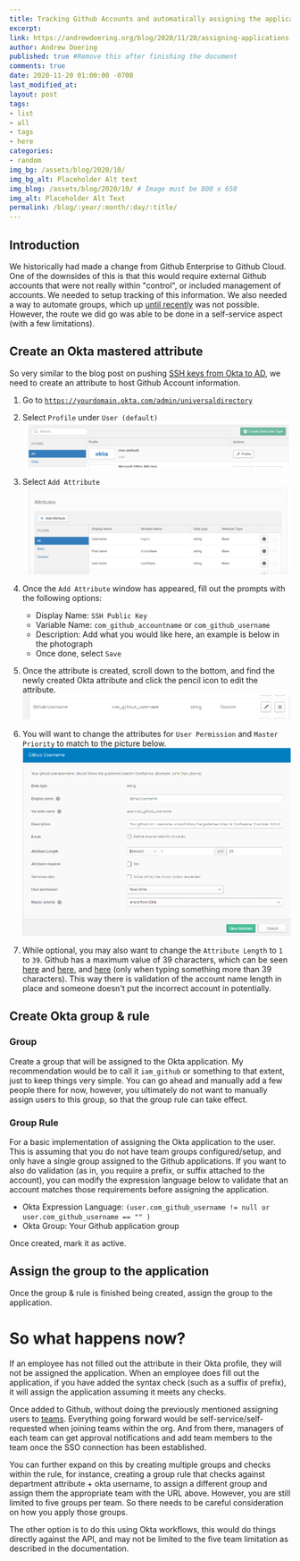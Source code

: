```yaml
---
title: Tracking Github Accounts and automatically assigning the application
excerpt: 
link: https://andrewdoering.org/blog/2020/11/20/assigning-applications-on-attributes
author: Andrew Doering
published: true #Remove this after finishing the document
comments: true
date: 2020-11-20 01:00:00 -0700
last_modified_at: 
layout: post
tags:
- list
- all
- tags
- here
categories:
- random
img_bg: /assets/blog/2020/10/
img_bg_alt: Placeholder Alt text
img_blog: /assets/blog/2020/10/ # Image must be 800 x 650
img_alt: Placeholder Alt Text
permalink: /blog/:year/:month/:day/:title/
---
```


## Introduction

We historically had made a change from Github Enterprise to Github Cloud. One of the downsides of this is that this would require external Github accounts that were not really within "control", or included management of accounts. We needed to setup tracking of this information. We also needed a way to automate groups, which up [until recently](https://docs.github.com/en/free-pro-team@latest/github/setting-up-and-managing-organizations-and-teams/synchronizing-a-team-with-an-identity-provider-group) was not possible. However, the route we did go was able to be done in a self-service aspect (with a few limitations).

## Create an Okta mastered attribute 

So very similar to the blog post on pushing [SSH keys from Okta to AD](https://andrewdoering.org/blog/2020/11/15/pushing-ssh-keys-from-okta-to-ad/), we need to create an attribute to host Github Account information.

1. Go to [`https://yourdomain.okta.com/admin/universaldirectory`](https://yourdomain.okta.com/admin/universaldirectory)
2. Select `Profile` under `User (default)`
  ![Okta Universal Directory](/assets/blog/2020/11/push-ssh-keys/okta-step1.png)

3. Select `Add Attribute`
  ![Okta Profile](/assets/blog/2020/11/push-ssh-keys/okta-step2.png)

4. Once the `Add Attribute` window has appeared, fill out the prompts with the following options:
    * Display Name: `SSH Public Key`
   * Variable Name: `com_github_accountname` or `com_github_username`
   * Description: Add what you would like here, an example is below in the photograph
   * Once done, select `Save`

5. Once the attribute is created, scroll down to the bottom, and find the newly created Okta attribute and click the pencil icon to edit the attribute.
  ![Okta step 4](/assets/blog/2020/11/assign-github-on-attribute/github-attribute-1.png)

6. You will want to change the attributes for `User Permission` and `Master Priority` to match to the picture below.
  ![Okta step 5](/assets/blog/2020/11/assign-github-on-attribute/github-attribute-2.png)

7. While optional, you may also want to change the `Attribute Length` to `1` to `39`. Github has a maximum value of 39 characters, which can be seen [here](https://github.com/shinnn/github-username-regex) and [here](https://gist.github.com/tonybruess/9405134), and [here](https://github.com/join) (only when typing something more than 39 characters). This way there is validation of the account name length in place and someone doesn't put the incorrect account in potentially.

## Create Okta group & rule

### Group

Create a group that will be assigned to the Okta application. My recommendation would be to call it `iam_github` or something to that extent, just to keep things very simple. You can go ahead and manually add a few people there for now, however, you ultimately do not want to manually assign users to this group, so that the group rule can take effect.

### Group Rule

For a basic implementation of assigning the Okta application to the user. This is assuming that you do not have team groups configured/setup, and only have a single group assigned to the Github applications. If you want to also do validation (as in, you require a prefix, or suffix attached to the account), you can modify the expression language below to validate that an account matches those requirements before assigning the application.


* Okta Expression Language: `(user.com_github_username != null or user.com_github_username == "" )`
* Okta Group: Your Github application group

Once created, mark it as active.


## Assign the group to the application

Once the group & rule is finished being created, assign the group to the application.

# So what happens now?

If an employee has not filled out the attribute in their Okta profile, they will not be assigned the application. When an employee does fill out the application, if you have added the syntax check (such as a suffix of prefix), it will assign the application assuming it meets any checks.

Once added to Github, without doing the previously mentioned assigning users to [teams](https://docs.github.com/en/free-pro-team@latest/github/setting-up-and-managing-organizations-and-teams/synchronizing-a-team-with-an-identity-provider-group). Everything going forward would be self-service/self-requested when joining teams within the org. And from there, managers of each team can get approval notifications and add team members to the team once the SSO connection has been established.

You can further expand on this by creating multiple groups and checks within the rule, for instance, creating a group rule that checks against department attribute + okta username, to assign a different group and assign them the appropriate team with the URL above. However, you are still limited to five groups per team. So there needs to be careful consideration on how you apply those groups. 

The other option is to do this using Okta workflows, this would do things directly against the API, and may not be limited to the five team limitation as described in the documentation.